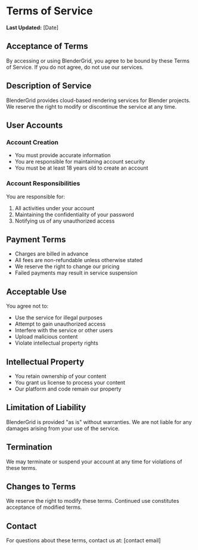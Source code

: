 # Terms of Service

**Last Updated:** [Date]

## Acceptance of Terms

By accessing or using BlenderGrid, you agree to be bound by these
Terms of Service. If you do not agree, do not use our services.

## Description of Service

BlenderGrid provides cloud-based rendering services for Blender
projects. We reserve the right to modify or discontinue the service
at any time.

## User Accounts

### Account Creation

- You must provide accurate information
- You are responsible for maintaining account security
- You must be at least 18 years old to create an account

### Account Responsibilities

You are responsible for:

1. All activities under your account
2. Maintaining the confidentiality of your password
3. Notifying us of any unauthorized access

## Payment Terms

- Charges are billed in advance
- All fees are non-refundable unless otherwise stated
- We reserve the right to change our pricing
- Failed payments may result in service suspension

## Acceptable Use

You agree not to:

- Use the service for illegal purposes
- Attempt to gain unauthorized access
- Interfere with the service or other users
- Upload malicious content
- Violate intellectual property rights

## Intellectual Property

- You retain ownership of your content
- You grant us license to process your content
- Our platform and code remain our property

## Limitation of Liability

BlenderGrid is provided "as is" without warranties. We are not liable
for any damages arising from your use of the service.

## Termination

We may terminate or suspend your account at any time for violations
of these terms.

## Changes to Terms

We reserve the right to modify these terms. Continued use constitutes
acceptance of modified terms.

## Contact

For questions about these terms, contact us at: [contact email]
